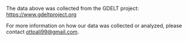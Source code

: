 The data above was collected from the GDELT project: https://www.gdeltproject.org

For more information on how our data was collected or analyzed, please contact ottoali99@gmail.com. 
